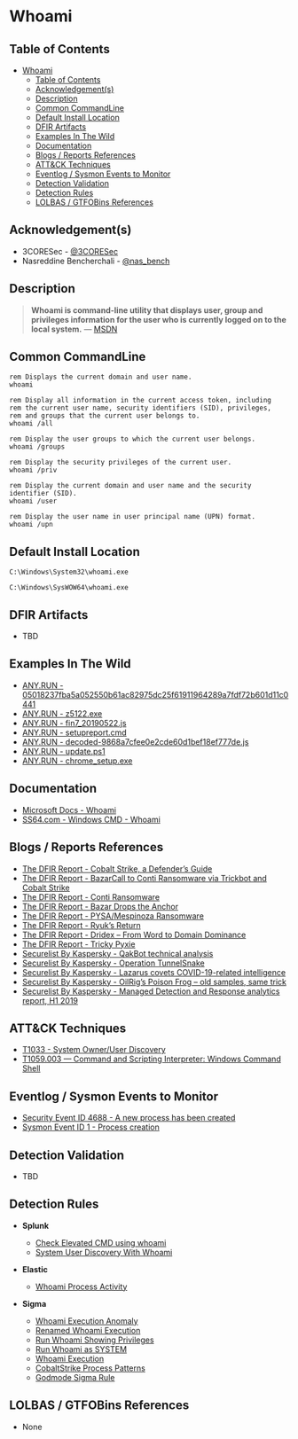 # Whoami

## Table of Contents

- [Whoami](#whoami)
  - [Table of Contents](#table-of-contents)
  - [Acknowledgement(s)](#acknowledgements)
  - [Description](#description)
  - [Common CommandLine](#common-commandline)
  - [Default Install Location](#default-install-location)
  - [DFIR Artifacts](#dfir-artifacts)
  - [Examples In The Wild](#examples-in-the-wild)
  - [Documentation](#documentation)
  - [Blogs / Reports References](#blogs--reports-references)
  - [ATT&CK Techniques](#attck-techniques)
  - [Eventlog / Sysmon Events to Monitor](#eventlog--sysmon-events-to-monitor)
  - [Detection Validation](#detection-validation)
  - [Detection Rules](#detection-rules)
  - [LOLBAS / GTFOBins References](#lolbas--gtfobins-references)

## Acknowledgement(s)

- 3CORESec - [@3CORESec](https://twitter.com/3CORESec)
- Nasreddine Bencherchali - [@nas_bench](https://twitter.com/nas_bench)

## Description

> **Whoami is command-line utility that displays user, group and privileges information for the user who is currently logged on to the local system.** — [MSDN](https://docs.microsoft.com/en-us/windows-server/administration/windows-commands/whoami)

## Common CommandLine

```batch
rem Displays the current domain and user name.
whoami

rem Display all information in the current access token, including
rem the current user name, security identifiers (SID), privileges, 
rem and groups that the current user belongs to.
whoami /all

rem Display the user groups to which the current user belongs.
whoami /groups

rem Display the security privileges of the current user.
whoami /priv

rem Display the current domain and user name and the security identifier (SID).
whoami /user

rem Display the user name in user principal name (UPN) format.
whoami /upn
```

## Default Install Location

```batch
C:\Windows\System32\whoami.exe

C:\Windows\SysWOW64\whoami.exe
```

## DFIR Artifacts

- TBD

## Examples In The Wild

- [ANY.RUN - 05018237fba5a052550b61ac82975dc25f61911964289a7fdf72b601d11c0441](https://app.any.run/tasks/c2fe4e13-9ec5-4216-a11a-57c5077e11ae/)
- [ANY.RUN -  z5122.exe](https://app.any.run/tasks/ec2b6a89-391e-46a6-8838-6c8ac494a2ef/)
- [ANY.RUN - fin7_20190522.js](https://app.any.run/tasks/ebb8e2ba-d6f1-40ef-84a8-93bb98e12a56/)
- [ANY.RUN - setupreport.cmd](https://app.any.run/tasks/938a5d27-6cfe-4153-8f94-6fc6137f3aca/)
- [ANY.RUN - decoded-9868a7cfee0e2cde60d1bef18ef777de.js](https://app.any.run/tasks/9cd59431-026b-4e3f-aec5-e82ed06ac065/)
- [ANY.RUN - update.ps1](https://app.any.run/tasks/86e2a8b5-033b-42c5-a9b1-6d830e19a880/)
- [ANY.RUN - chrome_setup.exe](https://app.any.run/tasks/682a5d77-eed1-4502-8da8-16d7db37fcd4/)

## Documentation

- [Microsoft Docs - Whoami](https://docs.microsoft.com/en-us/windows-server/administration/windows-commands/whoami)
- [SS64.com - Windows CMD - Whoami](https://ss64.com/nt/whoami.html)

## Blogs / Reports References

- [The DFIR Report - Cobalt Strike, a Defender’s Guide](https://thedfirreport.com/2021/08/29/cobalt-strike-a-defenders-guide/)
- [The DFIR Report - BazarCall to Conti Ransomware via Trickbot and Cobalt Strike](https://thedfirreport.com/2021/08/01/bazarcall-to-conti-ransomware-via-trickbot-and-cobalt-strike/)
- [The DFIR Report - Conti Ransomware](https://thedfirreport.com/2021/05/12/conti-ransomware/)
- [The DFIR Report - Bazar Drops the Anchor](https://thedfirreport.com/2021/03/08/bazar-drops-the-anchor/)
- [The DFIR Report - PYSA/Mespinoza Ransomware](https://thedfirreport.com/2020/11/23/pysa-mespinoza-ransomware/)
- [The DFIR Report - Ryuk’s Return](https://thedfirreport.com/2020/10/08/ryuks-return/)
- [The DFIR Report - Dridex – From Word to Domain Dominance](https://thedfirreport.com/2020/08/03/dridex-from-word-to-domain-dominance/)
- [The DFIR Report - Tricky Pyxie](https://thedfirreport.com/2020/04/30/tricky-pyxie/)
- [Securelist By Kaspersky - QakBot technical analysis](https://securelist.com/qakbot-technical-analysis/103931/)
- [Securelist By Kaspersky - Operation TunnelSnake](https://securelist.com/operation-tunnelsnake-and-moriya-rootkit/101831/)
- [Securelist By Kaspersky - Lazarus covets COVID-19-related intelligence](https://securelist.com/lazarus-covets-covid-19-related-intelligence/99906/)
- [Securelist By Kaspersky - OilRig’s Poison Frog – old samples, same trick](https://securelist.com/oilrigs-poison-frog/95490/)
- [Securelist By Kaspersky - Managed Detection and Response analytics report, H1 2019](https://securelist.com/managed-detection-and-response-analytics-report/94076/)

## ATT&CK Techniques

- [T1033 - System Owner/User Discovery](https://attack.mitre.org/techniques/T1033/)
- [T1059.003 — Command and Scripting Interpreter: Windows Command Shell](https://attack.mitre.org/techniques/T1059/003/)

## Eventlog / Sysmon Events to Monitor

- [Security Event ID 4688 - A new process has been created](https://www.ultimatewindowssecurity.com/securitylog/encyclopedia/event.aspx?eventID=4688)
- [Sysmon Event ID 1 - Process creation](https://www.ultimatewindowssecurity.com/securitylog/encyclopedia/event.aspx?eventid=90001)

## Detection Validation

- TBD

## Detection Rules

- **Splunk**
  - [Check Elevated CMD using whoami](https://research.splunk.com/endpoint/check_elevated_cmd_using_whoami/)
  - [System User Discovery With Whoami](https://research.splunk.com/endpoint/system_user_discovery_with_whoami/)

- **Elastic**
  - [Whoami Process Activity](https://github.com/elastic/detection-rules/blob/main/rules/windows/discovery_whoami_command_activity.toml)

- **Sigma**
  - [Whoami Execution Anomaly](https://github.com/SigmaHQ/sigma/blob/master/rules/windows/process_creation/win_susp_whoami_anomaly.yml)
  - [Renamed Whoami Execution](https://github.com/SigmaHQ/sigma/blob/master/rules/windows/process_creation/win_renamed_whoami.yml)
  - [Run Whoami Showing Privileges](https://github.com/SigmaHQ/sigma/blob/master/rules/windows/process_creation/win_whoami_priv.yml)
  - [Run Whoami as SYSTEM](https://github.com/SigmaHQ/sigma/blob/master/rules/windows/process_creation/win_whoami_as_system.yml)
  - [Whoami Execution](https://github.com/SigmaHQ/sigma/blob/master/rules/windows/process_creation/win_susp_whoami.yml)
  - [CobaltStrike Process Patterns](https://github.com/SigmaHQ/sigma/blob/master/rules/windows/process_creation/win_cobaltstrike_process_patterns.yml)
  - [Godmode Sigma Rule](https://github.com/SigmaHQ/sigma/blob/master/other/godmode_sigma_rule.yml)

## LOLBAS / GTFOBins References

- None
